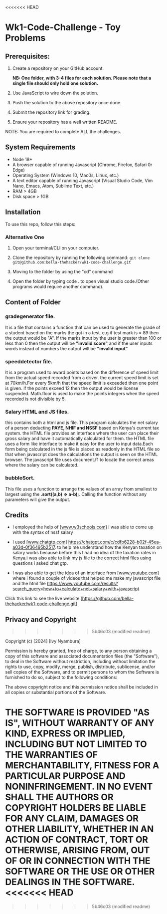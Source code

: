 <<<<<<< HEAD
# Wk1-Code-Challenge - Toy Problems


## Prerequisites: 

1. Create a repository on your GitHub account. 

    **NB: One folder, with 3-4 files for each solution. Please note that a single file should only hold one solution.**

2. Use JavaScript to wire down the solution.

3. Push the solution to the above repository once done.

4. Submit the repository link for grading.

5. Ensure your repository has a well written README.

NOTE: You are required to complete ALL the challenges.

## System Requirements

- Node 18+
- A browser capable of running Javascript (Chrome, Firefox, Safari 0r Edge)
- Operating System (Windows 10, Mac0s, Linux, etc.)
- A text editor capable of running Javascript (Visual Studio Code, Vim Nano, Emacs, Atom, Sublime Text, etc.)
- RAM > 4GB
- Disk space > 1GB

## Installation
To use this repo, follow this steps:
### Alternative One
1. Open your terminal/CLI on your computer.
2. Clone the repository by running the following command:
        `git clone git@github.com:bella-thehacker/wk1-code-challenge.git`

3. Moving to the folder by using the "cd" command
4. Open the folder by typing code . to open visual studio code.(Other programs would require another command).


## Content of Folder

### gradegenerator file.
It is a file that contains a function that can be used to generate the grade of a student based on the marks the got in a test. e.g if test mark is = 89 then the output would be "A". If the marks input by the user is greater than 100 or less than 0 then the output will be **"invalid score"** and if the user inputs words instead of numbers the output will be **"invalid input"**


### speeddetector file.
It is a program used to award points based on the difference of speed limit from the actual speed recorded from a driver. the current speed limit is set at 70km/h.For every 5km/h that the speed limit is exceeded then one point is given. if the points exceed 12 then the output would be license suspended. Math.floor is used to make the points integers when the speed recorded is not divisible by 5.


### Salary HTML and JS files.
this contains both a html and js file. This program calculates the net salary of a person deducting ****PAYE, NHIF** and **NSSF**** based on Kenya's current tax system. the HTML file provides an interface where the user can place their gross salary and have it automatically calculated for them. the HTML file uses a form like interface to make it easy for the user to input data.Each form being calculated in the js file is placed as readonly in the HTML file so that when javascript does the calculations the output is seen on the HTML browser. The javascript file uses document.f1 to locate the correct areas where the salary can be calculated.


### bubbleSort.
This file uses a function to arrange the values of an array from smallest to largest using the **.sort((a,b) => a-b);**. Calling the function without any parameters will give the output.


## Credits

- I employed the help of [www.w3schools.com] I was able to come up with the syntax of nssf salary  

- I used [www.chatgtp.com] https://chatgpt.com/c/cdfb6228-b02f-45ea-a03d-0f36495b2517. to help me understand how the Kenyan taxation on salary works because before this I had no idea of the taxation rates in Kenya.i was also able to link my js file to the correct html files using questions i asked chat gtp.

 - I was also able to get the idea of an interface from [www.youtube.com] where i found a couple of videos that helped me make my javascript file and the html file https://www.youtube.com/results?search_query=how+to+calculate+net+salary+with+javascript


Click this link to see the live website [https://github.com/bella-thehacker/wk1-code-challenge.git]

## Privacy and Copyright
>>>>>>> 5b46c03 (modified readme)

Copyright (c) [2024] [Ivy Nyambura]

Permission is hereby granted, free of charge, to any person obtaining a copy
of this software and associated documentation files (the "Software"), to deal
in the Software without restriction, including without limitation the rights
to use, copy, modify, merge, publish, distribute, sublicense, and/or sell
copies of the Software, and to permit persons to whom the Software is
furnished to do so, subject to the following conditions:

The above copyright notice and this permission notice shall be included in all
copies or substantial portions of the Software.

THE SOFTWARE IS PROVIDED "AS IS", WITHOUT WARRANTY OF ANY KIND, EXPRESS OR
IMPLIED, INCLUDING BUT NOT LIMITED TO THE WARRANTIES OF MERCHANTABILITY,
FITNESS FOR A PARTICULAR PURPOSE AND NONINFRINGEMENT. IN NO EVENT SHALL THE
AUTHORS OR COPYRIGHT HOLDERS BE LIABLE FOR ANY CLAIM, DAMAGES OR OTHER
LIABILITY, WHETHER IN AN ACTION OF CONTRACT, TORT OR OTHERWISE, ARISING FROM,
OUT OF OR IN CONNECTION WITH THE SOFTWARE OR THE USE OR OTHER DEALINGS IN THE
SOFTWARE.
<<<<<<< HEAD
=======







>>>>>>> 5b46c03 (modified readme)
